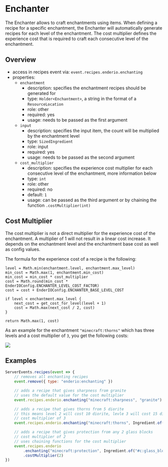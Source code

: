 # Enchanter

The Enchanter allows to craft enchantments using items. When defining a recipe for a specific enchantment, the Enchanter will automatically
generate recipes for each level of the enchantment. The cost multiplier defines the experience cost that is required to craft each consecutive
level of the enchantment.

## Overview

-   access in recipes event via: `event.recipes.enderio.enchanting`
-   properties:
    -   `enchantment`
        -   description: specifies the enchantment recipes should be generated for
        -   type: `Holder<Enchantment>`, a string in the format of a `ResourceLocation`
        -   role: other
        -   required: yes
        -   usage: needs to be passed as the first argument
    -   `input`
        -   description: specifies the input item, the count will be multiplied by the enchantment level
        -   type: `SizedIngredient`
        -   role: input
        -   required: yes
        -   usage: needs to be passed as the second argument
    -   `cost_multiplier`
        -   description: specifies the experience cost multiplier for each consecutive level of the enchantment, more information below
        -   type: `int`
        -   role: other
        -   required: no
        -   default: `1`
        -   usage: can be passed as the third argument or by chaining the function `.costMultiplier(int)`

## Cost Multiplier

The cost multiplier is not a direct multiplier for the experience cost of the enchantment. A multiplier of 1 will not result in a linear cost increase.
It depends on the enchantment level and the enchantment base cost as well as config values.

The formula for the experience cost of a recipe is the following:

```
level = Math.min(enchantment.level, enchantment.max_level)
min_cost = Math.max(1, enchantment.min_cost)
min_cost = min_cost * cost_multiplier
cost = Math.round(min_cost * EnderIOConfig.ENCHANTER_LEVEL_COST_FACTOR)
cost = cost + EnderIOConfig.ENCHANTER_BASE_LEVEL_COST

if level < enchantment.max_level {
    next_cost = get_cost_for_level(level + 1)
    cost = Math.max(next_cost / 2, cost)
}

return Math.max(1, cost)
```

As an example for the enchantment `"minecraft:thorns"` which has three levels and a cost multiplier of `3`, you get the following costs:

![](/../img/thorns-costs.png)

## Examples

```js
ServerEvents.recipes(event => {
    // removes all enchanting recipes
    event.remove({ type: "enderio:enchanting" })

    // adds a recipe that gives sharpness from granite
    // uses the default value for the cost multiplier
    event.recipes.enderio.enchanting("minecraft:sharpness", "granite")

    // adds a recipe that gives thorns from 5 diorite
    // this means level 2 will cost 10 diorite, levle 3 will cost 15 diorite, etc.
    // cost multiplier of 3
    event.recipes.enderio.enchanting("minecraft:thorns", Ingredient.of("diorite", 5), 3)

    // adds a recipe that gives protection from any 2 glass blocks
    // cost multiplier of 2
    // uses chaining functions for the cost multiplier
    event.recipes.enderio
        .enchanting("minecraft:protection", Ingredient.of("#c:glass_blocks", 2))
        .costMultiplier(2)
})
```
